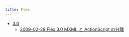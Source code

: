 ```yaml
---
title: Flex
---
```



- [3.0](./3.0/index.md)
    - [2009-02-28 Flex 3.0 MXML と ActionScript の分離](./../../../d/2009/02/28/Flex_3.0_MXML_と_ActionScript_の分離.md)




